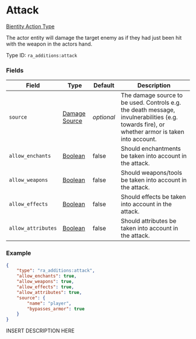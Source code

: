 # Attack
[Bientity Action Type](../bientity_action_types.md)

The actor entity will damage the target enemy as if they had just been hit with the weapon in the actors hand.

Type ID: `ra_additions:attack`
### Fields
Field | Type | Default | Description
------|------|---------|-------------
`source` | [Damage Source](../data_types/damage_source.md) | _optional_ | The damage source to be used. Controls e.g. the death message, invulnerabilities (e.g. towards fire), or whether armor is taken into account.
`allow_enchants` | [Boolean](../data_types/boolean.md) | false | Should enchantments be taken into account in the attack.
`allow_weapons` | [Boolean](../data_types/boolean.md) | false | Should weapons/tools be taken into account in the attack.
`allow_effects` | [Boolean](../data_types/boolean.md) | false | Should effects be taken into account in the attack.
`allow_attributes` | [Boolean](../data_types/boolean.md) | false | Should attributes be taken into account in the attack.

### Example
```json
{
    "type": "ra_additions:attack",
    "allow_enchants": true,
    "allow_weapons": true,
    "allow_effects": true,
    "allow_attributes": true,
    "source": {
        "name": "player",
        "bypasses_armor": true
    }
}```
INSERT DESCRIPTION HERE
